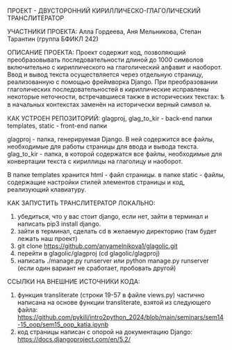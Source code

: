 ПРОЕКТ - ДВУСТОРОННИЙ КИРИЛЛИЧЕСКО-ГЛАГОЛИЧЕСКИЙ ТРАНСЛИТЕРАТОР

УЧАСТНИКИ ПРОЕКТА: Алла Гордеева, Аня Мельникова, Степан Тарантин (группа БФИКЛ 242)

ОПИСАНИЕ ПРОЕКТА: Проект содержит код, позволяющий преобразовывать последовательности длиной до 1000 символов включительно с кириллического на глаголический алфавит и наоборот. 
Ввод и вывод текста осуществляется через отдельную страницу, реализованную с помощью фреймворка Django.
При преобразовании глаголических последовательностей в кириллические исправлены некоторые неточности, встречавшиеся также в исторических текстах: ѣ в начальных контекстах заменён на исторически верный символ ꙗ. 

КАК УСТРОЕН РЕПОЗИТОРИЙ:
glagproj, glag_to_kir - back-end папки
templates, static - front-end папки

glagproj - папка, генерируемая Django. В ней содержится все файлы, необходимые для работы страницы для ввода и вывода текста.
glag_to_kir - папка, в которой содержатся все файлы, необходимые для конвертации текста с кириллицы на глаголицу и наоборот. 

В папке templates хранится html - файл страницы.
в папке static - файлы, содержащие настройки стилей элементов страницы и код, реализующий клавиатуру. 

КАК ЗАПУСТИТЬ ТРАНСЛИТЕРАТОР ЛОКАЛЬНО:
1. убедиться, что у вас стоит django, если нет, зайти в терминал и написать pip3 install django.
2. зайти в терминал, сделать cd в желаемую директорию (там будет лежать наш проект)
3. git clone https://github.com/anyamelnikova1/glagolic.git
4. перейти в glagolic/glagproj (cd glagolic/glagproj)
5. написать ./manage.py runserver или python manage.py runserver (если один вариант не сработает, пробовать другой)

ССЫЛКИ НА ВНЕШНИЕ ИСТОЧНИКИ КОДА: 
1. функция transliterate (строки 19-57 в файле views.py) частично написана на основе функции transliterate, взятой из следующего файла: https://github.com/pykili/intro2python_2024/blob/main/seminars/sem14-15_oop/sem15_oop_katia.ipynb 
2. код страницы написан с опорой на документацию Django: https://docs.djangoproject.com/en/5.2/ 
